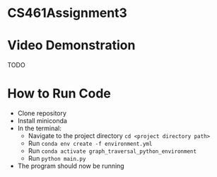 # CS461Assignment3

# Video Demonstration

TODO

# How to Run Code
* Clone repository
* Install miniconda
* In the terminal:
  * Navigate to the project directory `cd <project directory path>`
  * Run `conda env create -f environment.yml`
  * Run `conda activate graph_traversal_python_environment`
  * Run `python main.py`
* The program should now be running
